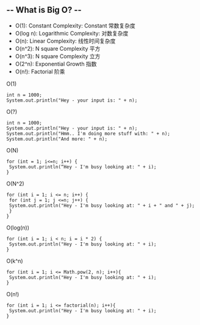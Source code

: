 ## -- What is Big O? --
* O(1): Constant Complexity: Constant 常数复杂度
* O(log n): Logarithmic Complexity: 对数复杂度
* O(n): Linear Complexity: 线性时间复杂度
* O(n^2): N square Complexity 平⽅
* O(n^3): N square Complexity ⽴⽅
* O(2^n): Exponential Growth 指数
* O(n!): Factorial 阶乘

O(1) 
```
int n = 1000;
System.out.println("Hey - your input is: " + n);
```

O(?) 
```
int n = 1000;
System.out.println("Hey - your input is: " + n);
System.out.println("Hmm.. I'm doing more stuff with: " + n);
System.out.println("And more: " + n);
```

O(N) 
```
for (int = 1; i<=n; i++) {
 System.out.println(“Hey - I'm busy looking at: " + i);
}
```

O(N^2)  
```
for (int i = 1; i <= n; i++) {
 for (int j = 1; j <=n; j++) {
 System.out.println("Hey - I'm busy looking at: " + i + " and " + j);
 }
}
```

O(log(n)) 
```
for (int i = 1; i < n; i = i * 2) {
 System.out.println("Hey - I'm busy looking at: " + i);
}
```

O(k^n) 
```
for (int i = 1; i <= Math.pow(2, n); i++){
 System.out.println("Hey - I'm busy looking at: " + i);
}
```

O(n!) 
```
for (int i = 1; i <= factorial(n); i++){
 System.out.println("Hey - I'm busy looking at: " + i);
}
```

